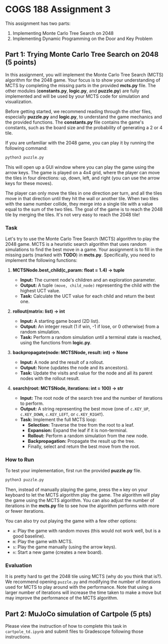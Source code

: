 # COGS 188 Assignment 3

This assignment has two parts:

1. Implementing Monte Carlo Tree Search on 2048
2. Implementing Dynamic Programming on the Door and Key Problem

## Part 1: Trying Monte Carlo Tree Search on 2048 (5 points)

In this assignment, you will implement the Monte Carlo Tree Search (MCTS) algorithm for the 2048 game. Your focus is to show your understanding of MCTS by completing the missing parts in the provided **mcts.py** file. The other modules (**constants.py**, **logic.py**, and **puzzle.py**) are fully implemented and will be used by your MCTS code for simulation and visualization.

Before getting started, we recommend reading through the other files, especially **puzzle.py** and **logic.py**, to understand the game mechanics and the provided functions. The **constants.py** file contains the game's constants, such as the board size and the probability of generating a 2 or 4 tile.

If you are unfamiliar with the 2048 game, you can play it by running the following command:

```bash
python3 puzzle.py
```

This will open up a GUI window where you can play the game using the arrow keys. The game is played on a 4x4 grid, where the player can move the tiles in four directions: up, down, left, and right (you can use the arrow keys for these moves).

The player can only move the tiles in one direction per turn, and all the tiles move in that direction until they hit the wall or another tile. When two tiles with the same number collide, they merge into a single tile with a value equal to the sum of the two tiles. The goal of the game is to reach the 2048 tile by merging the tiles. It's not very easy to reach the 2048 tile!

### Task

Let's try to use the Monte Carlo Tree Search (MCTS) algorithm to play the 2048 game. MCTS is a heuristic search algorithm that uses random simulations to find the best move in a game.  Your assignment is to fill in the missing parts (marked with **TODO**) in **mcts.py**. Specifically, you need to implement the following functions:

1. **MCTSNode.best_child(c_param: float = 1.4) -> tuple**  
   - **Input:** The current node's children and an exploration parameter.
   - **Output:** A tuple `(move, child_node)` representing the child with the highest UCT value.
   - **Task:** Calculate the UCT value for each child and return the best one.

2. **rollout(matrix: list) -> int**  
   - **Input:** A starting game board (2D list).
   - **Output:** An integer result (1 if win, -1 if lose, or 0 otherwise) from a random simulation.
   - **Task:** Perform a random simulation until a terminal state is reached, using the functions from **logic.py**.

3. **backpropagate(node: MCTSNode, result: int) -> None**  
   - **Input:** A node and the result of a rollout.
   - **Output:** None (updates the node and its ancestors).
   - **Task:** Update the visits and value for the node and all its parent nodes with the rollout result.

4. **search(root: MCTSNode, iterations: int = 100) -> str**  
   - **Input:** The root node of the search tree and the number of iterations to perform.
   - **Output:** A string representing the best move (one of `c.KEY_UP`, `c.KEY_DOWN`, `c.KEY_LEFT`, or `c.KEY_RIGHT`).
   - **Task:** Implement the full MCTS loop:
     - **Selection:** Traverse the tree from the root to a leaf.
     - **Expansion:** Expand the leaf if it is non-terminal.
     - **Rollout:** Perform a random simulation from the new node.
     - **Backpropagation:** Propagate the result up the tree.
     - Finally, select and return the best move from the root.

### How to Run

To test your implementation, first run the provided **puzzle.py** file.
  
```bash
python3 puzzle.py
```

Then, instead of manually playing the game, press the `m` key on your keyboard to let the MCTS algorithm play the game. The algorithm will play the game using the MCTS algorithm. You can also adjust the number of iterations in the **mcts.py** file to see how the algorithm performs with more or fewer iterations.

You can also try out playing the game with a few other options:

* `a`: Play the game with random moves (this would not work well, but is a good baseline).
* `m`: Play the game with MCTS.
* `s`: Play the game manually (using the arrow keys).
* `n`: Start a new game (creates a new board).

### Evaluation

It is pretty hard to get the 2048 tile using MCTS (why do you think that is?). We recommend opening `puzzle.py` and modifying the number of iterations used for MCTS to play around with the performance. Note that using a larger number of iterations will increase the time taken to make a move but may improve the performance of the MCTS algorithm.

## Part 2: MuJoCo simulation of Cartpole (5 pts)

Please view the instruction of how to complete this task in `cartpole_td.ipynb` and submit files to Gradescope following those instructions.